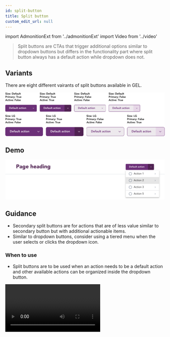 ```yaml
---
id: split-button
title: Split button
custom_edit_url: null
---
```


import AdmonitionExt from '../admonitionExt'
import Video from '../video'

> Split buttons are CTAs that trigger additional options similar to dropdown buttons but differs in the functionality part where split button always has a default action while dropdown does not.


## Variants

There are eight different vairants of split buttons available in GEL. 

![Split button types](img/split-button-types.svg)


## Demo

![Split button types](img/split-button-demo.svg)

## Guidance

* Secondary split buttons are for actions that are of less value similar to secondary button but with additional actionable items.
* Similar to dropdown buttons, consider using a tiered menu when the user selects or clicks the dropdown icon.

### When to use

* Split buttons are to be used when an action needs to be a default action and other available actions can be organized inside the dropdown button.
<Video filename="split-button-behaviour.mp4" />

### When not to use

* If there is no default action and all the options has the same weightage in priority, consider using a [dropdown](dropdown.md) instead.

### Consideration

![Split button consideration](img/split-button-consideration.svg)


## Designer assets

<AdmonitionExt type="figma" url="https://www.figma.com/file/kzLxtqv6YGL0wotiqzgEo4/GEL-UI-Doc?node-id=2476%3A136558&t=Ht6kZ6wwVXbMpld4-4" />


## Developer API

<AdmonitionExt type="vue" url="https://primefaces.org/primevue/splitbutton" />

